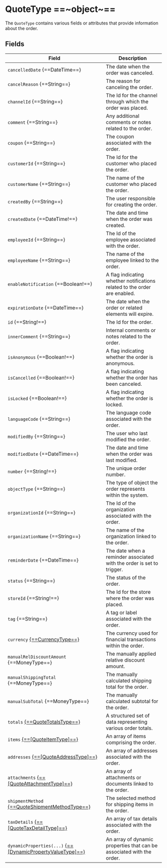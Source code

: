 # QuoteType ==~object~==

The `QuoteType` contains various fields or attributes that provide information about the order. 

## Fields

| Field                                         | Description                                                                       |
| --------------------------------------------- | --------------------------------------------------------------------------------- |
| `cancelledDate` {==DateTime==}                | The date when the order was canceled.                                             |
| `cancelReason` {==String==}                   | The reason for canceling the order.                                               |
| `channelId` {==String==}                      | The Id for the channel through which the order was placed.                        |
| `comment` {==String==}                        | Any additional comments or notes related to the order.                            |
| `coupon` {==String==}                         | The coupon associated with the order.                                             |
| `customerId` {==String==}                     | The Id for the customer who placed the order.                                     |
| `customerName` {==String==}                   | The name of the customer who placed the order.                                    |
| `createdBy` {==String==}                      | The user responsible for creating the order.                                      |
| `createdDate` {==DateTime!==}                 | The date and time when the order was created.                                     |
| `employeeId` {==String==}                     | The Id of the employee associated with the order.                                 |
| `employeeName` {==String==}                   | The name of the employee linked to the order.                                     |
| `enableNotification` {==Boolean!==}           | A flag indicating whether notifications related to the order are enabled.         |
| `expirationDate` {==DateTime==}               | The date when the order or related elements will expire.                          |
| `id` {==String!==}                            | The Id for the order.                                                             |
| `innerComment` {==String==}                   | Internal comments or notes related to the order.                                  |
| `isAnonymous` {==Boolean!==}                  | A flag indicating whether the order is anonymous.                         |
| `isCancelled` {==Boolean!==}                  | A flag indicating whether the order has been canceled.                    |
| `isLocked` {==Boolean!==}                     | A flag indicating whether the order is locked.                            |
| `languageCode` {==String==}                   | The language code associated with the order.                                      |
| `modifiedBy` {==String==}                     | The user who last modified the order.                                             |
| `modifiedDate` {==DateTime==}                 | The date and time when the order was last modified.                               |
| `number` {==String!==}                        | The unique order number.                                                          |
| `objectType` {==String==}                     | The type of object the order represents within the system.                        |
| `organizationId` {==String==}                 | The Id of the organization associated with the order.                             |
| `organizationName` {==String==}               | The name of the organization linked to the order.                                 |
| `reminderDate` {==DateTime==}                 | The date when a reminder associated with the order is set to trigger.             |
| `status` {==String==}                         | The status of the order.                                                          |
| `storeId` {==String!==}                       | The Id for the store where the order was placed.                                  |
| `tag` {==String==}                            | A tag or label associated with the order.                                         |   
| `currency` [{==CurrencyType==}](../../Order/objects/currency-type.md) | The currency used for financial transactions within the order. |
| `manualRelDiscountAmount` {==MoneyType==}     | The manually applied relative discount amount.                                    |
| `manualShippingTotal` {==MoneyType==}         | The manually calculated shipping total for the order.                             |
| `manualSubTotal` {==MoneyType==}              | The manually calculated subtotal for the order.                                   |
| `totals` [{==QuoteTotalsType==}](QuoteTotalsType.md)| A structured set of data representing various order totals.                 |
| `items` [{==[QuoteItemType]==}](QuoteItemtype.md) | An array of items comprising the order.                                       |
| `addresses` [{==[QuoteAddressType]==}](QuoteAddressType.md) | An array of addresses associated with the order.                    |
| `attachments` [{==[QuoteAttachmentType]==}](QuoteAttachmentType.md) | An array of attachments or documents linked to the order.   |
| `shipmentMethod` [{==QuoteShipmentMethodType==}](QuoteShipmentMethodType.md)| The selected method for shipping items in the order.|
| `taxDetails` [{==[QuoteTaxDetailType]==}](QuoteTaxDetailType.md) | An array of tax details associated with the order.             |
| `dynamicProperties(...)` [{==[DynamicPropertyValueType]==}](../../Cart/objects/dynamic-property-value-type.md) | An array of dynamic properties that can be associated with the order.     |